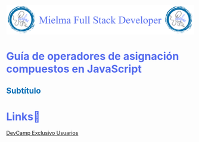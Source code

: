 ![Logo Mielma](logo/Logo%20Encabezado.png)

# <b><font color="#556CEE">Guía de operadores de asignación compuestos en JavaScript</font></b>

## <b><font color="#006cb5">Subtítulo</font></b>


<!-- ## <b><font color="#006cb5">Coding Exercise</font></b> -->

# <b><font color="#556CEE">Links🔗</font></b>

[DevCamp Exclusivo Usuarios]()  

<!-- [Código DevCamp]() -->

<!-- [Código Mielma]() -->
